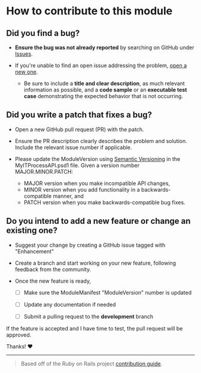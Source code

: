 # How to contribute to this module

## **Did you find a bug?**

* **Ensure the bug was not already reported** by searching on GitHub under [Issues](https://github.com/Celerium/MyITProcess-PowerShellWrapper/issues).

* If you're unable to find an open issue addressing the problem, [open a new one](https://github.com/Celerium/MyITProcess-PowerShellWrapper/issues/new/choose).
  * Be sure to include a **title and clear description**, as much relevant information as possible, and a **code sample** or an **executable test case** demonstrating the expected behavior that is not occurring.

## **Did you write a patch that fixes a bug?**

* Open a new GitHub pull request (PR) with the patch.

* Ensure the PR description clearly describes the problem and solution. Include the relevant issue number if applicable.

* Please update the ModuleVersion using [Semantic Versioning](https://semver.org) in the MyITProcessAPI.psd1 file.  Given a version number MAJOR.MINOR.PATCH:

  * MAJOR version when you make incompatible API changes,
  * MINOR version when you add functionality in a backwards-compatible manner, and
  * PATCH version when you make backwards-compatible bug fixes.

## **Do you intend to add a new feature or change an existing one?**

* Suggest your change by creating a GitHub issue tagged with "Enhancement"

* Create a branch and start working on your new feature, following feedback from the community.

* Once the new feature is ready,

  - [ ] Make sure the ModuleManifest "ModuleVersion" number is updated
  - [ ] Update any documentation if needed
  - [ ] Submit a pulling request to the **development** branch


If the feature is accepted and I have time to test, the pull request will be approved.

Thanks! :heart:

---

> Based off of the Ruby on Rails project [contribution guide](https://github.com/rails/rails/blob/master/CONTRIBUTING.md).